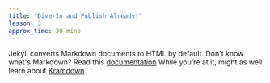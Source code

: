```yaml
---
title: "Dive-In and Publish Already!"
lesson: 3
approx_time: 30 mins
---
```


Jekyll converts Markdown documents to HTML by default. Don't know what's Markdown?
Read this [documentation](https://daringfireball.net/projects/markdown/)
While you're at it, might as well learn about [Kramdown](https://kramdown.gettalong.org/)
